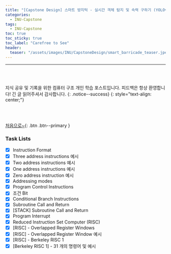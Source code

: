 ```yaml
---
title: "[Capstone Design] 스마트 방지턱 - 실시간 객체 탐지 및 속력 구하기 (YOLOv8, Supervision)"
categories:
  - INU-Capstone
tags:
  - INU-Capstone
toc: true
toc_sticky: true
toc_label: "Carefree to See"
header:
  teaser: "/assets/images/INU/CapstoneDesign/smart_barricade_teaser.jpeg"
---
```

<!-- Created by Chae Seung Min - CarefreeLife
Visit my Programming blog: https://carefreelife98.github.io --> 
---



<br><br>

지식 공유 및 기록을 위한 컴퓨터 구조 개인 학습 포스트입니다.
피드백은 항상 환영합니다!
긴 글 읽어주셔서 감사합니다.
{: .notice--success}
{: style="text-align: center;"}

<br><br>

[처음으로~](#){: .btn .btn--primary }

### Task Lists

>

- [x] Instruction Format
- [x] Three address instructions 예시
- [x] Two address instructions 예시
- [x] One address instructions 예시
- [x] Zero address instruction 예시
- [x] Addressing modes
- [x] Program Control Instructions
- [x] 조건 Bit
- [x] Conditional Branch Instructions
- [x] Subroutine Call and Return
- [x] \[STACK] Subroutine Call and Return
- [x] Program Interrupt
- [x] Reduced Instruction Set Computer (RISC)
- [x] \[RISC] - Overlapped Register Windows
- [x] \[RISC] - Overlapped Register Window 예시
- [x] \[RISC] - Berkeley RISC 1
- [x] \[Berkeley RISC 1] - 31 개의 명령어 및 예시
